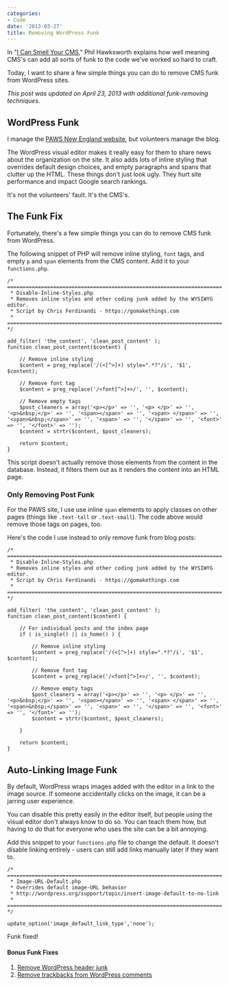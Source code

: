 ```yaml
---
categories:
- Code
date: '2013-03-27'
title: Removing WordPress Funk
---
```


In "<a href="https://gomakethings.com/code-is-craft/">I Can Smell Your CMS</a>," Phil Hawksworth explains how well meaning CMS's can add all sorts of funk to the code we've worked so hard to craft.

Today, I want to share a few simple things you can do to remove CMS funk from WordPress sites.

<em>This post was updated on April 23, 2013 with additional funk-removing techniques.</em>
<!--more-->
<h2>WordPress Funk</h2>

I manage the <a href="http://www.pawsnewengland.com">PAWS New England website</a>, but volunteers manage the blog.

The WordPress visual editor makes it really easy for them to share news about the organization on the site. It also adds lots of inline styling that overrides default design choices, and empty paragraphs and spans that clutter up the HTML. These things don't just look ugly. They hurt site performance and impact Google search rankings.

It's not the volunteers' fault. It's the CMS's.

<h2>The Funk Fix</h2>

Fortunately, there's a few simple things you can do to remove CMS funk from WordPress.

The following snippet of PHP will remove inline styling, <code class="language-markup">font</code> tags, and empty <code class="language-markup">p</code> and <code class="language-markup">span</code> elements from the CMS content. Add it to your <code>functions.php</code>.

<pre><code class="language-php">/* ======================================================================
 * Disable-Inline-Styles.php
 * Removes inline styles and other coding junk added by the WYSIWYG editor.
 * Script by Chris Ferdinandi - https://gomakethings.com
 * ====================================================================== */

add_filter( 'the_content', 'clean_post_content' );
function clean_post_content($content) {

    // Remove inline styling
    $content = preg_replace('/(&lt;[^&gt;]+) style=".*?"/i', '$1', $content);

    // Remove font tag
    $content = preg_replace('/&lt;font[^&gt;]+&gt;/', '', $content);

    // Remove empty tags
    $post_cleaners = array('&lt;p&gt;&lt;/p&gt;' =&gt; '', '&lt;p&gt; &lt;/p&gt;' =&gt; '', '&lt;p&gt;&amp;nbsp;&lt;/p&gt;' =&gt; '', '&lt;span&gt;&lt;/span&gt;' =&gt; '', '&lt;span&gt; &lt;/span&gt;' =&gt; '', '&lt;span&gt;&amp;nbsp;&lt;/span&gt;' =&gt; '', '&lt;span&gt;' =&gt; '', '&lt;/span&gt;' =&gt; '', '&lt;font&gt;' =&gt; '', '&lt;/font&gt;' =&gt; '');
    $content = strtr($content, $post_cleaners);

    return $content;
}</code></pre>

This script doesn't actually remove those elements from the content in the database. Instead, it filters them out as it renders the content into an HTML page.

<h3>Only Removing Post Funk</h3>

For the PAWS site, I use use inline <code class="language-markup">span</code> elements to apply classes on other pages (things like <code class="language-css">.text-tall</code> or <code class="language-css">.text-small</code>). The code above would remove those tags on pages, too.

Here's the code I use instead to only remove funk from blog posts:

<pre><code class="language-php">/* ======================================================================
 * Disable-Inline-Styles.php
 * Removes inline styles and other coding junk added by the WYSIWYG editor.
 * Script by Chris Ferdinandi - https://gomakethings.com
 * ====================================================================== */

add_filter( 'the_content', 'clean_post_content' );
function clean_post_content($content) {

    // For individual posts and the index page
    if ( is_single() || is_home() ) {

        // Remove inline styling
        $content = preg_replace('/(&lt;[^&gt;]+) style=".*?"/i', '$1', $content);

        // Remove font tag
        $content = preg_replace('/&lt;font[^&gt;]+&gt;/', '', $content);

        // Remove empty tags
        $post_cleaners = array('&lt;p&gt;&lt;/p&gt;' =&gt; '', '&lt;p&gt; &lt;/p&gt;' =&gt; '', '&lt;p&gt;&amp;nbsp;&lt;/p&gt;' =&gt; '', '&lt;span&gt;&lt;/span&gt;' =&gt; '', '&lt;span&gt; &lt;/span&gt;' =&gt; '', '&lt;span&gt;&amp;nbsp;&lt;/span&gt;' =&gt; '', '&lt;span&gt;' =&gt; '', '&lt;/span&gt;' =&gt; '', '&lt;font&gt;' =&gt; '', '&lt;/font&gt;' =&gt; '');
        $content = strtr($content, $post_cleaners);

    }

    return $content;
}</code></pre>


<h2>Auto-Linking Image Funk</h2>

By default, WordPress wraps images added with the editor in a link to the image source. If someone accidentally clicks on the image, it can be a jarring user experience.

You can disable this pretty easily in the editor itself, but people using the visual editor don't always know to do so. You can teach them how, but having to do that for everyone who uses the site can be a bit annoying.

Add this snippet to your <code>functions.php</code> file to change the default. It doesn't disable linking entirely - users can still add links manually later if they want to.

<pre><code class="language-php">/* ======================================================================
 * Image-URL-Default.php
 * Overrides default image-URL behavior
 * http://wordpress.org/support/topic/insert-image-default-to-no-link
 * ====================================================================== */

update_option('image_default_link_type','none');</code></pre>

Funk fixed!

<h4>Bonus Funk Fixes</h4>

<ol>
<li><a href="https://gomakethings.com/remove-junk-from-the-wordpress-header/">Remove WordPress header junk</a></li>
<li><a href="https://gomakethings.com/how-to-remove-trackbacks-from-your-wordpress-comments/">Remove trackbacks from WordPress comments</a></li>
</ol>